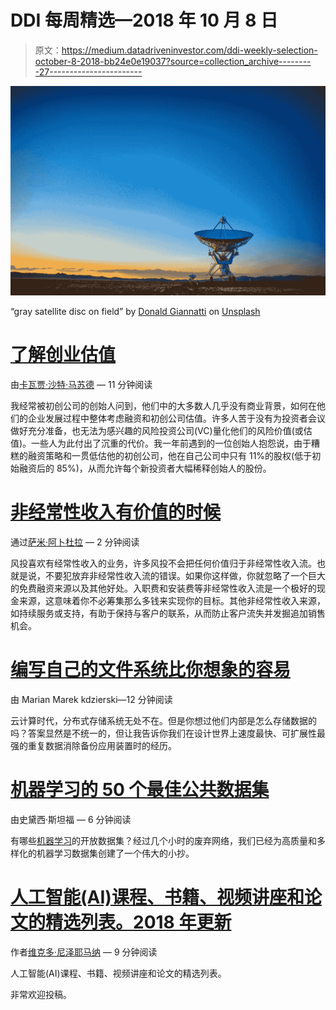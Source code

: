 # DDI 每周精选—2018 年 10 月 8 日

> 原文：<https://medium.datadriveninvestor.com/ddi-weekly-selection-october-8-2018-bb24e0e19037?source=collection_archive---------27----------------------->

![](img/ce1a9b662c04d23c56687d2bf3769823.png)

“gray satellite disc on field” by [Donald Giannatti](https://unsplash.com/@wizwow?utm_source=medium&utm_medium=referral) on [Unsplash](https://unsplash.com?utm_source=medium&utm_medium=referral)

# [了解创业估值](https://medium.com/datadriveninvestor/understanding-startup-valuation-a393f6fadc6f)

由[卡瓦贾·沙特·马苏德](https://medium.com/@saudmasud) — 11 分钟阅读

我经常被初创公司的创始人问到，他们中的大多数人几乎没有商业背景，如何在他们的企业发展过程中整体考虑融资和初创公司估值。许多人苦于没有为投资者会议做好充分准备，也无法为感兴趣的风险投资公司(VC)量化他们的风险价值(或估值)。一些人为此付出了沉重的代价。我一年前遇到的一位创始人抱怨说，由于糟糕的融资策略和一贯低估他的初创公司，他在自己公司中只有 11%的股权(低于初始融资后的 85%)，从而允许每个新投资者大幅稀释创始人的股份。

# [非经常性收入有价值的时候](https://medium.com/datadriveninvestor/when-non-recurring-revenue-is-valuable-82101b99bad5)

通过[萨米·阿卜杜拉](https://medium.com/@sammyabdullah) — 2 分钟阅读

风投喜欢有经常性收入的业务，许多风投不会把任何价值归于非经常性收入流。也就是说，不要犯放弃非经常性收入流的错误。如果你这样做，你就忽略了一个巨大的免费融资来源以及其他好处。入职费和安装费等非经常性收入流是一个极好的现金来源，这意味着你不必筹集那么多钱来实现你的目标。其他非经常性收入来源，如持续服务或支持，有助于保持与客户的联系，从而防止客户流失并发掘追加销售机会。

# [编写自己的文件系统比你想象的容易](https://medium.com/datadriveninvestor/writing-your-own-file-system-is-not-as-hard-as-you-may-think-aa4af09329cd)

由 Marian Marek kdzierski—12 分钟阅读

云计算时代，分布式存储系统无处不在。但是你想过他们内部是怎么存储数据的吗？答案显然是不统一的，但让我告诉你我们在设计世界上速度最快、可扩展性最强的重复数据消除备份应用装置时的经历。

# [机器学习的 50 个最佳公共数据集](https://medium.com/datadriveninvestor/the-50-best-public-datasets-for-machine-learning-d80e9f030279)

由史黛西·斯坦福 — 6 分钟阅读

有哪些[机器学习](https://www.ml.cmu.edu/)的开放数据集？经过几个小时的废弃网络，我们已经为高质量和多样化的机器学习数据集创建了一个伟大的小抄。

# [人工智能(AI)课程、书籍、视频讲座和论文的精选列表。2018 年更新](https://medium.com/datadriveninvestor/a-curated-list-of-artificial-intelligence-ai-courses-books-video-lectures-and-papers-d2f584ca14f8)

作者[维克多·尼泽耶马纳](https://medium.com/@me_35954) — 9 分钟阅读

人工智能(AI)课程、书籍、视频讲座和论文的精选列表。

非常欢迎投稿。